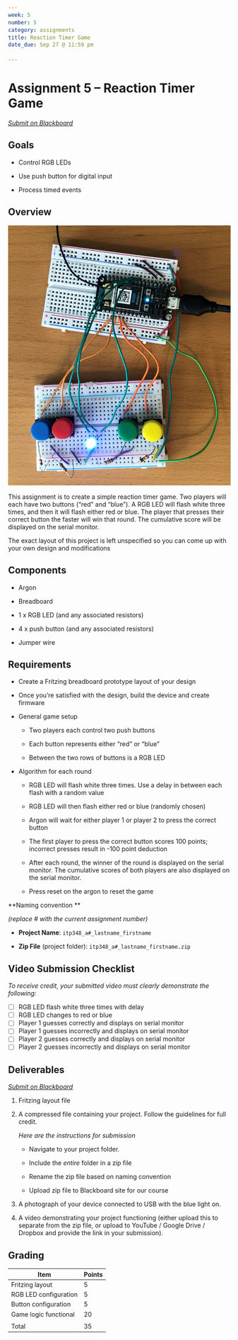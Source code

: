 ```yaml
---
week: 5
number: 5
category: assignments
title: Reaction Timer Game
date_due: Sep 27 @ 11:59 pm

---
```


Assignment 5 – Reaction Timer Game
==================================

*[Submit on Blackboard](https://blackboard.usc.edu)*


Goals
-----

-   Control RGB LEDs

-   Use push button for digital input

-   Process timed events

## Overview

<img src="a5_reaction_timer.assets/IMG_1609-2.jpg" style="width=700px;" />

This assignment is to create a simple reaction timer game. Two players will each
have two buttons (“red” and “blue”). A RGB LED will flash white three times, and
then it will flash either red or blue. The player that presses their correct
button the faster will win that round. The cumulative score will be displayed on
the serial monitor.

The exact layout of this project is left unspecified so you can come up with
your own design and modifications

## Components

-   Argon

-   Breadboard

-   1 x RGB LED (and any associated resistors)

-   4 x push button (and any associated resistors)

-   Jumper wire 

## Requirements

-   Create a Fritzing breadboard prototype layout of your design

-   Once you’re satisfied with the design, build the device and create firmware
-   General game setup
    -   Two players each control two push buttons

    -   Each button represents either “red” or “blue”

    -   Between the two rows of buttons is a RGB LED
-   Algorithm for each round

    -   RGB LED will flash white three times. Use a delay in between each flash
        with a random value

    -   RGB LED will then flash either red or blue (randomly chosen)

    -   Argon will wait for either player 1 or player 2 to press the correct
        button

    -   The first player to press the correct button scores 100 points;
        incorrect presses result in -100 point deduction

    -   After each round, the winner of the round is displayed on the serial
        monitor. The cumulative scores of both players are also displayed on the
        serial monitor.

    -   Press reset on the argon to reset the game

**Naming convention **

*(replace \# with the current assignment number)*

-   **Project Name**: `itp348_a#_lastname_firstname`

-   **Zip File** (project folder): `itp348_a#_lastname_firstname.zip`

## Video Submission Checklist

*To receive credit, your submitted video must clearly demonstrate the following:*

- [ ] RGB LED flash white three times with delay
- [ ] RGB LED changes to red or blue
- [ ] Player 1 guesses correctly and displays on serial monitor
- [ ] Player 1 guesses incorrectly and displays on serial monitor
- [ ] Player 2 guesses correctly and displays on serial monitor
- [ ] Player 2 guesses incorrectly and displays on serial monitor

Deliverables
------------

*[Submit on Blackboard](https://blackboard.usc.edu)*


1. Fritzing layout file

2. A compressed file containing your project. Follow the guidelines for full
   credit.

   *Here are the instructions for submission*


   - Navigate to your project folder.

   - Include the *entire* folder in a zip file

   - Rename the zip file based on naming convention

   - Upload zip file to Blackboard site for our course

3. A photograph of your device connected to USB with the blue light on.

4. A video demonstrating your project functioning (either upload this to separate from the zip file, or upload to YouTube / Google Drive / Dropbox and provide the link in your submission). 

Grading
-------

| Item                  | Points |
|-----------------------|--------|
| Fritzing layout       | 5      |
| RGB LED configuration | 5      |
| Button configuration  | 5      |
| Game logic functional | 20     |
|                       |        |
| Total                 | 35     |
